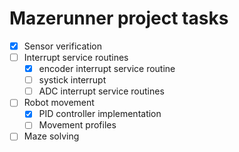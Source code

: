 # Mazerunner project tasks


- [x] Sensor verification
- [ ] Interrupt service routines
	- [x] encoder interrupt service routine
	- [ ] systick interrupt
	- [ ] ADC interrupt service routines
- [ ] Robot movement
	- [x] PID controller implementation
	- [ ] Movement profiles
- [ ] Maze solving
